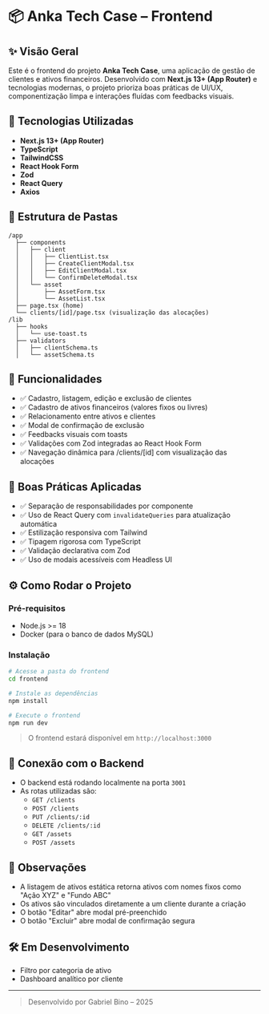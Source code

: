 # 📦 Anka Tech Case – Frontend

## ✨ Visão Geral
Este é o frontend do projeto **Anka Tech Case**, uma aplicação de gestão de clientes e ativos financeiros. Desenvolvido com **Next.js 13+ (App Router)** e tecnologias modernas, o projeto prioriza boas práticas de UI/UX, componentização limpa e interações fluídas com feedbacks visuais.

## 🚀 Tecnologias Utilizadas
- **Next.js 13+ (App Router)**
- **TypeScript**
- **TailwindCSS**
- **React Hook Form**
- **Zod**
- **React Query**
- **Axios**

## 📁 Estrutura de Pastas
```
/app
  ├── components
  │   ├── client
  │   │   ├── ClientList.tsx
  │   │   ├── CreateClientModal.tsx
  │   │   ├── EditClientModal.tsx
  │   │   └── ConfirmDeleteModal.tsx
  │   └── asset
  │       ├── AssetForm.tsx
  │       └── AssetList.tsx
  ├── page.tsx (home)
  └── clients/[id]/page.tsx (visualização das alocações)
/lib
  ├── hooks
  │   └── use-toast.ts
  ├── validators
  │   ├── clientSchema.ts
  │   └── assetSchema.ts
```

## 🔄 Funcionalidades
- ✅ Cadastro, listagem, edição e exclusão de clientes
- ✅ Cadastro de ativos financeiros (valores fixos ou livres)
- ✅ Relacionamento entre ativos e clientes
- ✅ Modal de confirmação de exclusão
- ✅ Feedbacks visuais com toasts
- ✅ Validações com Zod integradas ao React Hook Form
- ✅ Navegação dinâmica para /clients/[id] com visualização das alocações

## 🧪 Boas Práticas Aplicadas
- ✅ Separação de responsabilidades por componente
- ✅ Uso de React Query com `invalidateQueries` para atualização automática
- ✅ Estilização responsiva com Tailwind
- ✅ Tipagem rigorosa com TypeScript
- ✅ Validação declarativa com Zod
- ✅ Uso de modais acessíveis com Headless UI

## ⚙️ Como Rodar o Projeto
### Pré-requisitos
- Node.js >= 18
- Docker (para o banco de dados MySQL)

### Instalação
```bash
# Acesse a pasta do frontend
cd frontend

# Instale as dependências
npm install

# Execute o frontend
npm run dev
```

> O frontend estará disponível em `http://localhost:3000`

## 🔌 Conexão com o Backend
- O backend está rodando localmente na porta `3001`
- As rotas utilizadas são:
  - `GET /clients`
  - `POST /clients`
  - `PUT /clients/:id`
  - `DELETE /clients/:id`
  - `GET /assets`
  - `POST /assets`

## 📌 Observações
- A listagem de ativos estática retorna ativos com nomes fixos como "Ação XYZ" e "Fundo ABC"
- Os ativos são vinculados diretamente a um cliente durante a criação
- O botão "Editar" abre modal pré-preenchido
- O botão "Excluir" abre modal de confirmação segura

## 🛠️ Em Desenvolvimento
- Filtro por categoria de ativo
- Dashboard analítico por cliente

---

> Desenvolvido por Gabriel Bino – 2025
